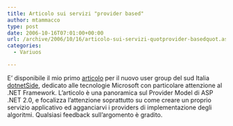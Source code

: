 ```yaml
---
title: Articolo sui servizi "provider based"
author: mtammacco
type: post
date: 2006-10-16T07:01:00+00:00
url: /archive/2006/10/16/articolo-sui-servizi-quotprovider-basedquot.aspx
categories:
  - Variuos

---
```

E&#8217; disponibile il mio primo <a title="" href="http://www.dotnetside.org/blogs/articoli/pages/Servizi-basati-su-Provider-Model-in-ASP.NET-2.0.aspx" target="" name="" rel="noopener">articolo</a> per il nuovo user group del sud Italia <a title="" href="http://www.dotnetside.org/" target="" name="" rel="noopener">dotnetSide</a>, dedicato alle tecnologie Microsoft con particolare attenzione al .NET Framework. L&#8217;articolo è una panoramica sul Provider Model di ASP .NET 2.0, e focalizza l&#8217;attenzione soprattutto su come creare un proprio servizio applicativo ed agganciarvi i providers di implementazione degli algoritmi. Qualsiasi feedback sull&#8217;argomento è gradito.